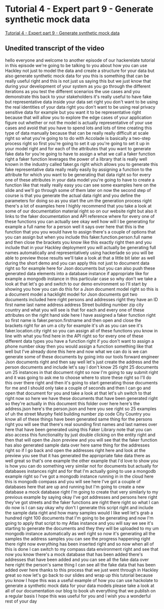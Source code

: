 
# Tutorial 4 - Expert part 9 - Generate synthetic mock data

[Tutorial 4 - Expert part 9 - Generate synthetic mock data](https://community.hackolade.com/slides/slide/generate-synthetic-mock-data-30?fullscreen=1)

## Unedited transcript of the video

hello everyone and welcome to another episode of our hackerelate tutorial in this episode we're going to be talking to you about how you can use Hackley not just to model the data and create a structure for your data but also generate synthetic mock data for you this is something that can be really useful right and this is not just us saying this but we just know that during your development of your system as you go through the different iterations as you test the different scenarios the use cases and you demonstrate this back to your stakeholders it's really useful to have fake but representative data inside your data set right you don't want to be using the real identities of your data right you don't want to be using real privacy sensitive data for example but you want it to be representative right because that will allow you to explore the edge cases of your application figure out whether or not the model is actually representative of your use cases and avoid that you have to spend lots and lots of time creating this type of data manually because that can be really really difficult at scale right so what you're going to to do with Accolade is basically a two-step process right so first you're going to set it up you're going to set it up in your model right and for each of the attributes that you want to generate fake data for you're going to have to assign a what we call a faker function right a faker function leverages the power of a library that is really well known in the industry called faker.gs right which allows you to generate this fake representative data really really easily by assigning a function to the attribute for which you want to be generating that data right so for every one of these attributes in your data model you're going to have to create a function like that really really easy you can see some examples here on the slide and we'll go through some of them later on now the second step of course is that you generate the actual data right and you define the parameters for doing so as you start the um the generation process right there's a lot of examples here I highly recommend that you take a look at some of our documentation material right so on our website right but also it links to the faker documentation and API reference where for every one of these functions you can actually see okay well how will I be generating for example a full name for a person well it says over here that this is the function that you you would have to assign there's a couple of options that you can assign but when you include this faker.function.person.full name and then close the brackets you know like this exactly right then and you include that in your Hackley deployment you will actually be generating full names automatically and representatively using hackerlade so you will be able to preview those results we'll take a look at that a little bit later as well during the short demo and you can apply this not just to document data right so for example here for Json documents but you can also push these generated data elements into a database instance if appropriate like for example a mongodb instance in this particular case so why don't we take a look at that let's go and switch to our demo environment so I'll start by showing you how you can do this for a Json document model right so this is a document model a hacklight model for Json documents got two documents included here right persons and addresses right they have an ID first name last name address address Street building number zip city country and what you will see is that for each and every one of these attributes on the right hand side here I have assigned a faker function right so first name is faker.person.firstname and then open and close the brackets right for an um a city for example it's uh as you can see it's faker.location.city right so you can assign all of these functions you know in line with what you find here in the API right so for every one of these different data types you have a function right if you don't want to assign a phone number okay then you would assign a function something like that well but I've already done this here and now what we can do is we can generate some of these documents by going into our tools forward engineer Json documents right and then say well let's just create the address and the person documents and include let's say I don't know 25 right 25 documents um 25 instances in that document right so now I'm going to say submit right and it was going to ask me to choose where to store these right so I'll do this over there right and then it's going to start generating those documents for me and I should only take a couple of seconds and then I can go and open that document for you and take a look at that let's uh switch to that right now so here we have these documents that have been generated right so they're actually in this document this folder over here here's the address.json here's the person.json and here you see right so 25 examples of uh the street Murphy field building number zip code City Country you know all of these things have been generated same thing for the persons right you will see that there's real sounding first names and last names over here that have been generated using this Faker Library note that you can also access this functionality by just double clicking on the entity right and then that will open the Json preview and you will see that the faker function has also generated sample data over here same thing for the addresses right so if I go back and open the addresses right here and look at the preview you see that it has generated the appropriate fake data there as well great so that's one example the other example that I'd love to show you is how you can do something very similar not for documents but actually for databases instances right and for that I'm actually going to use a mongodb example right so I've got a mongodb instance running in in the cloud here this is mongodb compass and you will see here I've got a couple of databases here that are up and running but I'm going to create a new database a mock database right I'm going to create that very similarly to my previous example by saying okay I've got addresses and persons here right they've got streets and the faker functions are right there right so what I can do now is I can say okay why don't I generate this script right and include the sample data right and how many samples would I like well let's grab a hundred right 100 documents that I'm going to be generating and now I'm going to apply that script to my Atlas instance and you will say we see it's starting to generate the documents and they they will be uploaded to my um mongodb instance automatically as well right so now it's generating all the samples the address samples you can see the progress happening right there right now everything has been inserted right and so now when all of this is done I can switch to my compass data environment right and see that now you know there's a mock database that has been added there's addresses that have been added and you can see all the fake data over here right the person's same thing I can see all the fake data that has been added over here thanks to this process that we just went through in Hackley great so now let's go back to our slides and wrap up this tutorial because you know I hope this was a useful example of how you can use hackolate to generate a synthetic mock data for your data models please take a look at all of our documentation our blog to book uh everything that we publish on a regular basis I hope this was useful for you and I wish you a wonderful rest of your day